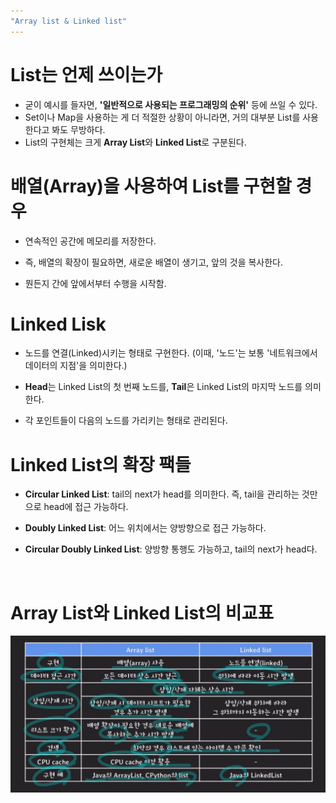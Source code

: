 ```yaml
---
"Array list & Linked list"
---
```

# List는 언제 쓰이는가  
  - 굳이 예시를 들자면, **'일반적으로 사용되는 프로그래밍의 순위'** 등에 쓰일 수 있다.  
  - Set이나 Map을 사용하는 게 더 적절한 상황이 아니라면, 거의 대부분 List를 사용한다고 봐도 무방하다.  
  - List의 구현체는 크게 **Array List**와 **Linked List**로 구분된다.  
    
# 배열(Array)을 사용하여 List를 구현할 경우  

  - 연속적인 공간에 메모리를 저장한다.  

  - 즉, 배열의 확장이 필요하면, 새로운 배열이 생기고, 앞의 것을 복사한다.  

  - 뭔든지 간에 앞에서부터 수행을 시작함.  

    
# Linked Lisk  
  - 노드를 연결(Linked)시키는 형태로 구현한다. (이때, '노드'는 보통 '네트워크에서 데이터의 지점'을 의미한다.)  

    

    

  - **Head**는 Linked List의 첫 번째 노드를, **Tail**은 Linked List의 마지막 노드를 의미한다.  

      

    

  - 각 포인트들이 다음의 노드를 가리키는 형태로 관리된다.       

  

 

# Linked List의 확장 팩들  

  

  - **Circular Linked List**: tail의 next가 head를 의미한다. 즉, tail을 관리하는 것만으로 head에 접근 가능하다.  

      

  - **Doubly Linked List**: 어느 위치에서는 양방향으로 접근 가능하다.  

      

  - **Circular Doubly Linked List**: 양방향 통행도 가능하고, tail의 next가 head다.  

      

    

    ​    

    

       

  



  # Array List와 Linked List의 비교표  

![94](../images/2024-01-14-cs1/94.jpg)

  
